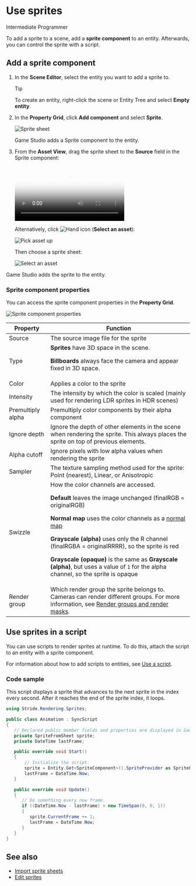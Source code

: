 # Use sprites

<span class="label label-doc-level">Intermediate</span>
<span class="label label-doc-audience">Programmer</span>

To add a sprite to a scene, add a **sprite component** to an entity. Afterwards, you can control the sprite with a script.

## Add a sprite component

1. In the **Scene Editor**, select the entity you want to add a sprite to.

    >[!Tip]
    >To create an entity, right-click the scene or Entity Tree and select **Empty entity**.

2. In the **Property Grid**, click **Add component** and select **Sprite**.

    ![Sprite sheet](media/SpriteEntity.png)

    Game Studio adds a Sprite component to the entity.

3. From the **Asset View**, drag the sprite sheet to the **Source** field in the Sprite component:

    <p>
        <video autoplay loop class="responsive-video" poster="media\drag-sprite-sheet-to-asset-picker.png">
        <source src="media\drag-sprite-sheet-to-asset-picker.mp4" type="video/mp4">
        </video>
    </p>

    Alternatively, click ![Hand icon](~/manual/game-studio/media/hand-icon.png) (**Select an asset**):

    ![Pick asset up](media/pick-asset-up.png)

    Then choose a sprite sheet:

    ![Select an asset](media/asset-picker.png)

Game Studio adds the sprite to the entity.

### Sprite component properties

You can access the sprite component properties in the **Property Grid**.

![Sprite component properties](media/sprite-component-properties.png)

| Property   | Function    
|------------|-----------
| Source | The source image file for the sprite
| Type | **Sprites** have 3D space in the scene. <br><p>**Billboards** always face the camera and appear fixed in 3D space.
| Color | Applies a color to the sprite
| Intensity | The intensity by which the color is scaled (mainly used for rendering LDR sprites in HDR scenes)
| Premultiply alpha | Premultiply color components by their alpha component
| Ignore depth | Ignore the depth of other elements in the scene when rendering the sprite. This always places the sprite on top of previous elements. 
| Alpha cutoff | Ignore pixels with low alpha values when rendering the sprite
| Sampler | The texture sampling method used for the sprite: Point (nearest), Linear, or Anisotropic
| Swizzle | How the color channels are accessed. <br><p>**Default** leaves the image unchanged (finalRGB = originalRGB) <br><p>**Normal map** uses the color channels as a [normal map](../graphics/textures/normal-maps.md) <br><p>**Grayscale (alpha)** uses only the R channel (finalRGBA = originalRRRR), so the sprite is red <br><p>**Grayscale (opaque)** is the same as **Grayscale (alpha)**, but uses a value of `1` for the alpha channel, so the sprite is opaque
| Render group | Which render group the sprite belongs to. Cameras can render different groups. For more information, see [Render groups and render masks](../graphics/graphics-compositor/render-groups-and-masks.md).

## Use sprites in a script

You can use scripts to render sprites at runtime. To do this, attach the script to an entity with a sprite component.

For information about how to add scripts to entities, see [Use a script](../scripts/use-a-script.md).

### Code sample

This script displays a sprite that advances to the next sprite in the index every second. After it reaches the end of the sprite index, it loops.

```cs
using Stride.Rendering.Sprites;

public class Animation : SyncScript
{
   // Declared public member fields and properties are displayed in Game Studio.
   private SpriteFromSheet sprite;
   private DateTime lastFrame;

   public override void Start()
   {
       // Initialize the script.
       sprite = Entity.Get<SpriteComponent>().SpriteProvider as SpriteFromSheet;
       lastFrame = DateTime.Now;
   }

   public override void Update()
   {
      // Do something every new frame.
      if ((DateTime.Now - lastFrame) > new TimeSpan(0, 0, 1))
      {
         sprite.CurrentFrame += 1;
         lastFrame = DateTime.Now;
      }
   }
}
```

## See also

* [Import sprite sheets](import-sprite-sheets.md)
* [Edit sprites](edit-sprites.md)